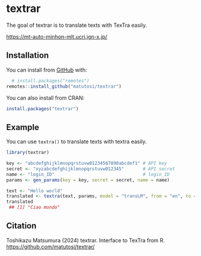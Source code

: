 
<!-- README.md is generated from README.Rmd. Please edit that file -->

# textrar

The goal of textrar is to translate texts with TexTra easily.

<https://mt-auto-minhon-mlt.ucri.jgn-x.jp/>

## Installation

You can install from [GitHub](https://github.com/) with:

``` r
  # install.packages("remotes")
remotes::install_github("matutosi/textrar")
```

You can also install from CRAN:

``` r
install.packages("textrar")
```

## Example

You can use `textra()` to translate texts with textra easily.

``` r
library(textrar)

key <- "abcdefghijklmnopqrstuvw01234567890abcdef1" # API key
secret <- "xyzabcdefghijklmnopqrstuvw012345"       # API secret
name <- "login_ID"                                 # login_ID
params <- gen_params(key = key, secret = secret, name = name)

text <- "Hello world"
translated <- textra(text, params, model = "transLM", from = "en", to = "it")
translated
 ## [1] "Ciao mondo"
```

## Citation

Toshikazu Matsumura (2024) textrar. Interface to TexTra from R.
<https://github.com/matutosi/textrar/>
